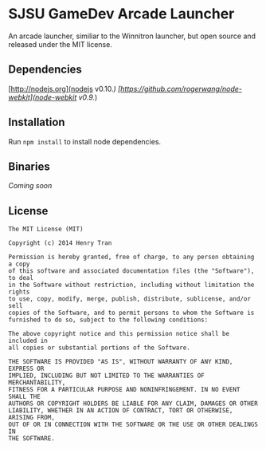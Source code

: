 # SJSU GameDev Arcade Launcher
An arcade launcher, similiar to the Winnitron launcher, but open source and released under the MIT license.

## Dependencies
[http://nodejs.org](nodejs v0.10.*)
[https://github.com/rogerwang/node-webkit](node-webkit v0.9.*)

## Installation
Run `npm install` to install node dependencies.

## Binaries
*Coming soon*

## License

    The MIT License (MIT)

    Copyright (c) 2014 Henry Tran

    Permission is hereby granted, free of charge, to any person obtaining a copy
    of this software and associated documentation files (the "Software"), to deal
    in the Software without restriction, including without limitation the rights
    to use, copy, modify, merge, publish, distribute, sublicense, and/or sell
    copies of the Software, and to permit persons to whom the Software is
    furnished to do so, subject to the following conditions:

    The above copyright notice and this permission notice shall be included in
    all copies or substantial portions of the Software.

    THE SOFTWARE IS PROVIDED "AS IS", WITHOUT WARRANTY OF ANY KIND, EXPRESS OR
    IMPLIED, INCLUDING BUT NOT LIMITED TO THE WARRANTIES OF MERCHANTABILITY,
    FITNESS FOR A PARTICULAR PURPOSE AND NONINFRINGEMENT. IN NO EVENT SHALL THE
    AUTHORS OR COPYRIGHT HOLDERS BE LIABLE FOR ANY CLAIM, DAMAGES OR OTHER
    LIABILITY, WHETHER IN AN ACTION OF CONTRACT, TORT OR OTHERWISE, ARISING FROM,
    OUT OF OR IN CONNECTION WITH THE SOFTWARE OR THE USE OR OTHER DEALINGS IN
    THE SOFTWARE.